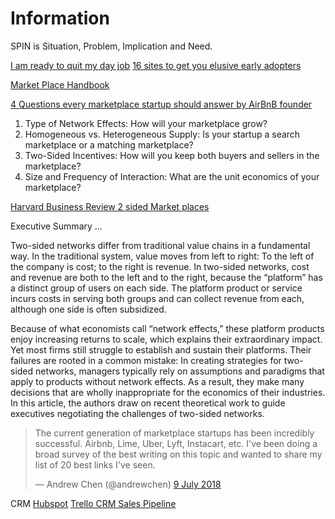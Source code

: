 # Information

SPIN is Situation, Problem, Implication and Need.

[I am ready to quit my day job](http://www.founderscoop.com/2018/am-i-ready-to-quit-my-day-job/)
[16 sites to get you elusive early adopters](16-sites-to-get-you-those-elusive-early-adopters.pdf)

[Market Place Handbook](https://versionone.vc/marketplaces-guide-ed2/)

[4 Questions every marketplace startup should answer by AirBnB founder](https://medium.com/@jgolden/four-questions-every-marketplace-startup-should-be-able-to-answer-defb0590e049)
1. Type of Network Effects: How will your marketplace grow?
2. Homogeneous vs. Heterogeneous Supply: Is your startup a search marketplace or a matching marketplace?
3. Two-Sided Incentives: How will you keep both buyers and sellers in the marketplace?
4. Size and Frequency of Interaction: What are the unit economics of your marketplace?

[Harvard Business Review 2 sided Market places]()

Executive Summary
...

Two-sided networks differ from traditional value chains in a fundamental way. In the traditional system, value moves from left to right: To the left of the company is cost; to the right is revenue. In two-sided networks, cost and revenue are both to the left and to the right, because the “platform” has a distinct group of users on each side. The platform product or service incurs costs in serving both groups and can collect revenue from each, although one side is often subsidized.

Because of what economists call “network effects,” these platform products enjoy increasing returns to scale, which explains their extraordinary impact. Yet most firms still struggle to establish and sustain their platforms. Their failures are rooted in a common mistake: In creating strategies for two-sided networks, managers typically rely on assumptions and paradigms that apply to products without network effects. As a result, they make many decisions that are wholly inappropriate for the economics of their industries. In this article, the authors draw on recent theoretical work to guide executives negotiating the challenges of two-sided networks.

<blockquote class="twitter-tweet" data-lang="en-gb"><p lang="en" dir="ltr">The current generation of marketplace startups has been incredibly successful. Airbnb, Lime, Uber, Lyft, Instacart, etc. I&#39;ve been doing a broad survey of the best writing on this topic and wanted to share my list of 20 best links I&#39;ve seen.</p>&mdash; Andrew Chen (@andrewchen) <a href="https://twitter.com/andrewchen/status/1016371636260495360?ref_src=twsrc%5Etfw">9 July 2018</a></blockquote>
<script async src="https://platform.twitter.com/widgets.js" charset="utf-8"></script>

CRM
[Hubspot](https://www.hubspot.com/startups)
[Trello CRM Sales Pipeline](https://trello.com/b/lrAIa0JW/sales-crm-pipeline)
